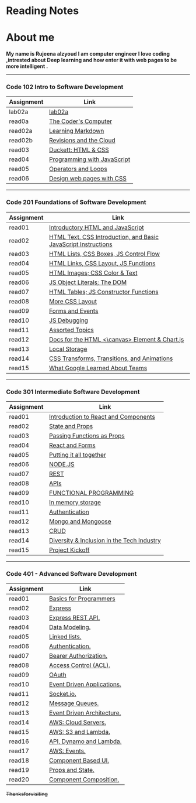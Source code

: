 # Reading Notes
# About me
 __My name is Rujeena alzyoud  I am computer engineer I love coding ,intrested about Deep learning and how enter it with web pages to be more intelligent .__

----------------------------------------------------------------------------------------------------------------


### Code 102 Intro to Software Development


| Assignment   |  Link                 |
| -----------  | -----------           |
|lab02a        |  [lab02a](102/lab02a.md)  |
| read0a       |[The Coder's Computer](102/read0a.md)    |
| read02a      |  [Learning Markdown](102/read02a.md)|
| read02b      | [Revisions and the Cloud](102/read02b.md) |
| read03       |  [Duckett: HTML & CSS](102/read03.md)  |
| read04       |  [Programming with JavaScript](102/read04.md)  |
| read05       |  [Operators and Loops](102/read05.md)  |
| read06       |  [Design web pages with CSS](102/read06.md)  |


---------------------------------------------------------------------------------------------------------------------


### Code 201 Foundations of Software Development

| Assignment   |  Link                              |
| -----------  | -----------                         |
|read01        | [Introductory HTML and JavaScript](201/read01.md)  |
|read02        | [HTML Text, CSS Introduction, and Basic JavaScript Instructions](201/read02.md)  |
|read03        | [HTML Lists, CSS Boxes, JS Control Flow](201/read03.md)  |
|read04        | [HTML Links, CSS Layout, JS Functions](201/read04.md)  |
|read05        | [HTML Images; CSS Color & Text](201/read05.md)  |
|read06        | [JS Object Literals; The DOM](201/read06.md)  |
|read07        | [HTML Tables; JS Constructor Functions](201/read07.md)  |
|read08        | [More CSS Layout](201/read08.md)  |
|read09        | [Forms and Events](201/read09.md)  |
|read10        | [JS Debugging](201/read10.md)|
|read11        | [Assorted Topics](201/read11.md)|
|read12        | [Docs for the HTML <\canvas> Element & Chart.js](201/read12.md)|
|read13        | [Local Storage](201/read13.md)|
|read14        | [CSS Transforms, Transitions, and Animations](201/read14.md)|
|read15        | [What Google Learned About Teams](201/read15.md) |

---------------------------------------------------------------------------------------------------------------------


### Code 301 Intermediate Software Development

| Assignment   |  Link                    |
| -----------  | -----------              |
|read01        | [Introduction to React and Components](301/read01.md)  |
|read02        | [State and Props](301/read02.md)  |
|read03        | [Passing Functions as Props](301/read03.md)  |
|read04        | [React and Forms](301/read04.md)  |
|read05        | [Putting it all together](301/read05.md)  |
|read06        | [NODE.JS](301/read06.md)  |
|read07        | [REST](301/read07.md)  |
|read08        | [APIs](301/read08.md)  |
|read09        | [FUNCTIONAL PROGRAMMING](301/read09.md)  |
|read10        | [In memory storage](301/read10.md)|
|read11        | [Authentication](301/read11.md)|
|read12        | [Mongo and Mongoose](301/read12.md)|
|read13        | [CRUD](301/read13.md)|
|read14        | [Diversity & Inclusion in the Tech Industry](301/read14.md)|
|read15        | [Project Kickoff](301/read15.md) |


---------------------------------------------------------------------------------------------------------------------



### Code 401 - Advanced Software Development

| Assignment   |  Link                    |
| -----------  | -----------              |
|read01        | [Basics for Programmers](401/read01.md)  |
|read02        | [Express](401/read02.md)  |
|read03        | [Express REST API.](401/read03.md)  |
|read04        | [Data Modeling.](401/read04.md)  |
|read05        | [Linked lists.](401/read05.md)  |
|read06        | [Authentication.](401/read06.md)  |
|read07        | [Bearer Authorization.](401/read07.md)  |
|read08        | [Access Control (ACL).](401/read08.md)  |
|read09        | [OAuth](401/read09.md)  |
|read10        | [Event Driven Applications.](401/read10.md)|
|read11        | [Socket.io.](401/read11.md)|
|read12        | [Message Queues.](401/read12.md)|
|read13        | [Event Driven Architecture.](401/read13.md)|
|read14        | [AWS: Cloud Servers.](401/read14.md)|
|read15        | [AWS: S3 and Lambda. ](401/read15.md) |
|read16        | [API, Dynamo and Lambda. ](401/read16.md) |
|read17        | [AWS: Events. ](401/read17.md) |
|read18        | [Component Based UI. ](401/read18.md) |
|read19        | [Props and State. ](401/read19.md) |
|read20        | [Component Composition. ](401/read20.md) |

~~Thanksforvisiting~~

